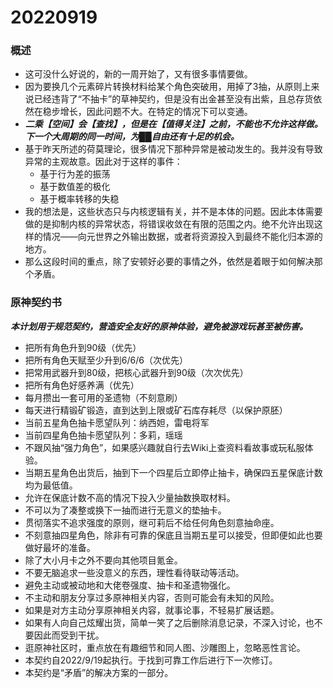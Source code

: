# 20220919

### 概述

- 这可没什么好说的，新的一周开始了，又有很多事情要做。
- 因为要换几个元素碎片转换材料给某个角色突破用，用掉了3抽，从原则上来说已经违背了“不抽卡”的草神契约，但是没有出金甚至没有出紫，且总存货依然在稳步增长，因此问题不大。在特定的情况下可以变通。
- ***二乘【空间】会【查找】，但是在【值得关注】之前，不能也不允许这样做。下一个大周期的同一时间，为██自由还有十足的机会。***
- 基于昨天所述的荷莫理论，很多情况下那种异常是被动发生的。我并没有导致异常的主观故意。因此对于这样的事件：
  - 基于行为差的振荡
  - 基于数值差的极化
  - 基于概率转移的失稳
- 我的想法是，这些状态只与内核逻辑有关，并不是本体的问题。因此本体需要做的是抑制内核的异常状态，将错误收敛在有限的范围之内。绝不允许出现这样的情况——向元世界之外输出数据，或者将资源投入到最终不能化归本源的地方。
- 那么这段时间的重点，除了安顿好必要的事情之外，依然是着眼于如何解决那个矛盾。

### 原神契约书

***本计划用于规范契约，营造安全友好的原神体验，避免被游戏玩甚至被伤害。***

- 把所有角色升到90级（优先）
- 把所有角色天赋至少升到6/6/6（次优先）
- 把常用武器升到80级，把核心武器升到90级（次次优先）
- 把所有角色好感养满（优先）
- 每月攒出一套可用的圣遗物（不刻意刷）
- 每天进行精锻矿锻造，直到达到上限或矿石库存耗尽（以保护原胚）
- 当前五星角色抽卡愿望队列：纳西妲，雷电将军
- 当前四星角色抽卡愿望队列：多莉，瑶瑶
- 不跟风抽“强力角色”，如果感兴趣就自行去Wiki上查资料看故事或玩私服体验。
- 当期五星角色出货后，抽到下一个四星后立即停止抽卡，确保四五星保底计数均为最低值。
- 允许在保底计数不高的情况下投入少量抽数换取材料。
- 不可以为了凑整或换下一抽而进行无意义的垫抽卡。
- 贯彻落实不追求强度的原则，继可莉后不给任何角色刻意抽命座。
- 不刻意抽四星角色，除非有可靠的保底且当期五星可以接受，但即便如此也要做好最坏的准备。
- 除了大小月卡之外不要向其他项目氪金。
- 不要无脑追求一些没意义的东西，理性看待联动等活动。
- 避免主动或被动地和大佬卷强度、抽卡和圣遗物强化。
- 不主动和朋友分享过多原神相关内容，否则可能会有未知的风险。
- 如果是对方主动分享原神相关内容，就事论事，不轻易扩展话题。
- 如果有人向自己炫耀出货，简单一笑了之后删除消息记录，不深入讨论，也不要因此而受到干扰。
- 逛原神社区时，重点放在有趣细节和同人图、沙雕图上，忽略恶性言论。
- 本契约自2022/9/19起执行。于找到可靠工作后进行下一次修订。
- 本契约是“矛盾”的解决方案的一部分。
